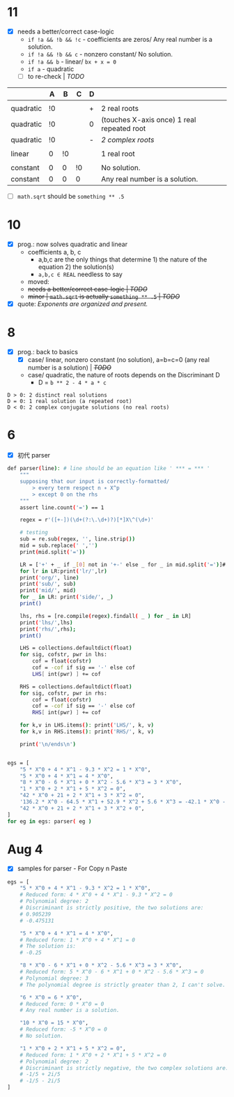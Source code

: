 # 11
-  [x] needs a better/correct case-logic 
  - `if !a && !b && !c` - coefficients are zeros/ Any real number is a solution.
  - `if !a && !b && c` - nonzero constant/ No solution.
  - `if !a && b` - linear/ `bx + x = 0`
  - `if a` - quadratic
  - [ ]  to re-check | _TODO_

&nbsp;|A|B|C|D||
-|-|-|-|-|-
||
quadratic | !0 |    |    | + | 2 real roots
quadratic | !0 |    |    | 0 | (touches X-axis once) 1 real repeated root 
quadratic | !0 |    |    | - | _2 complex roots_
||
linear    | 0  | !0 |    |   | 1 real root 
||
constant  | 0  | 0  | !0 |   | No solution.
constant  | 0  | 0  | 0  |   |Any real number is a solution.

-  [ ] `math.sqrt` should be `something ** .5` 

# 10 
- [x] prog.: now solves quadratic and linear
  - coefficients a, b, c
    - a,b,c are the only things that determine 1) the nature of the equation 2) the solution(s)
    -  `a,b,c ∈ REAL` needless to say
  -  moved:
    -  ~~needs a better/correct case-logic | _TODO_~~
    -  ~~minor | `math.sqrt` is actually `something ** .5` | _TODO_~~
- [x] quote: _Exponents are organized and present._

# 8
- [x] prog.: back to basics
  - [x] case/ linear, nonzero constant (no solution), a=b=c=0 (any real number is a solution) | ~~_TODO_~~
  - case/ quadratic, the nature of roots depends on the Discriminant D
    - D = `b ** 2 - 4 * a * c`
```b
D > 0: 2 distinct real solutions
D = 0: 1 real solution (a repeated root)
D < 0: 2 complex conjugate solutions (no real roots)
```

# 6 
- [x] 初代 parser
```sh
def parser(line): # line should be an equation like ' *** = *** '
    """
    supposing that our input is correctly-formatted/
        > every term respect n ∗ X^p
        > except 0 on the rhs
    """
    assert line.count('=') == 1

    regex = r'([+-])(\d+(?:\.\d+)?)[*]X\^(\d+)'

    # testing
    sub = re.sub(regex, '', line.strip())
    mid = sub.replace(' ','')
    print(mid.split('='))

    LR = ['+' + _ if _[0] not in '+-' else _ for _ in mid.split('=')]# if _[0] not in '+-' else _ ]
    for lr in LR:print('lr/',lr)
    print('org/', line)
    print('sub/', sub)
    print('mid/', mid)
    for _ in LR: print('side/', _)
    print()

    lhs, rhs = [re.compile(regex).findall( _ ) for _ in LR]
    print('lhs/',lhs)
    print('rhs/',rhs);
    print()

    LHS = collections.defaultdict(float)
    for sig, cofstr, pwr in lhs:
        cof = float(cofstr)
        cof = -cof if sig == '-' else cof
        LHS[ int(pwr) ] += cof

    RHS = collections.defaultdict(float)
    for sig, cofstr, pwr in rhs:
        cof = float(cofstr)
        cof = -cof if sig == '-' else cof
        RHS[ int(pwr) ] += cof

    for k,v in LHS.items(): print('LHS/', k, v)    
    for k,v in RHS.items(): print('RHS/', k, v)    

    print('\n/ends\n')


egs = [
    "5 * X^0 + 4 * X^1 - 9.3 * X^2 = 1 * X^0",
    "5 * X^0 + 4 * X^1 = 4 * X^0",
    "8 * X^0 - 6 * X^1 + 0 * X^2 - 5.6 * X^3 = 3 * X^0",
    "1 * X^0 + 2 * X^1 + 5 * X^2 = 0",
    "42 * X^0 + 21 + 2 * X^1 + 3 * X^2 = 0",
    '136.2 * X^0 - 64.5 * X^1 + 52.9 * X^2 + 5.6 * X^3 = -42.1 * X^0 - 21.4 * X^1 - 77 * X^2 + 1024 * X^3 - 33 * X^0',
    "42 * X^0 + 21 + 2 * X^1 + 3 * X^2 + 0",
]
for eg in egs: parser( eg )
```

# Aug 4 
- [x] samples for parser - For Copy n Paste
```py
egs = [
    "5 * X^0 + 4 * X^1 - 9.3 * X^2 = 1 * X^0",
    # Reduced form: 4 * X^0 + 4 * X^1 - 9.3 * X^2 = 0
    # Polynomial degree: 2
    # Discriminant is strictly positive, the two solutions are:
    # 0.905239
    # -0.475131

    "5 * X^0 + 4 * X^1 = 4 * X^0",
    # Reduced form: 1 * X^0 + 4 * X^1 = 0
    # The solution is:
    # -0.25

    "8 * X^0 - 6 * X^1 + 0 * X^2 - 5.6 * X^3 = 3 * X^0",
    # Reduced form: 5 * X^0 - 6 * X^1 + 0 * X^2 - 5.6 * X^3 = 0
    # Polynomial degree: 3
    # The polynomial degree is strictly greater than 2, I can't solve.

    "6 * X^0 = 6 * X^0",
    # Reduced form: 0 * X^0 = 0
    # Any real number is a solution.

    "10 * X^0 = 15 * X^0",
    # Reduced form: -5 * X^0 = 0
    # No solution.

    "1 * X^0 + 2 * X^1 + 5 * X^2 = 0",
    # Reduced form: 1 * X^0 + 2 * X^1 + 5 * X^2 = 0
    # Polynomial degree: 2
    # Discriminant is strictly negative, the two complex solutions are:
    # -1/5 + 2i/5
    # -1/5 - 2i/5
]
```
